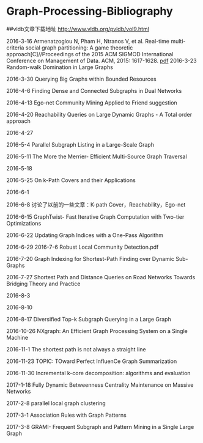 # Graph-Processing-Bibliography

##vldb文章下载地址
http://www.vldb.org/pvldb/vol9.html



2016-3-16
Armenatzoglou N, Pham H, Ntranos V, et al. Real-time multi-criteria social graph partitioning: A game theoretic approach[C]//Proceedings of the 2015 ACM SIGMOD International Conference on Management of Data. ACM, 2015: 1617-1628. [pdf](http://infolab.usc.edu/DocsDemos/SIGMOD15_RMGP.pdf)
2016-3-23
Random-walk Domination in Large Graphs

2016-3-30
Querying Big Graphs within Bounded Resources

2016-4-6
Finding Dense and Connected Subgraphs in Dual Networks

2016-4-13
Ego-net Community Mining Applied to Friend suggestion

2016-4-20
Reachability Queries on Large Dynamic Graphs - A Total order approach

2016-4-27

2016-5-4
Parallel Subgraph Listing in a Large-Scale Graph

2016-5-11
The More the Merrier- Efficient Multi-Source Graph Traversal

2016-5-18

2016-5-25
On k-Path Covers and their Applications

2016-6-1

2016-6-8
讨论了以前的一些文章：K-path Cover，Reachability，Ego-net

2016-6-15
GraphTwist- Fast Iterative Graph Computation with Two-tier Optimizations

2016-6-22
Updating Graph Indices with a One-Pass Algorithm

2016-6-29
2016-7-6
Robust Local Community Detection.pdf

2016-7-20
Graph Indexing for Shortest-Path Finding over Dynamic Sub-Graphs


2016-7-27
Shortest Path and Distance Queries on Road Networks Towards Bridging Theory and Practice

2016-8-3

2016-8-10

2016-8-17
Diversified Top-k Subgraph Querying in a Large Graph


2016-10-26
NXgraph: An Efficient Graph Processing System on a Single Machine

2016-11-1
The shortest path is not always a straight line

2016-11-23
TOPIC: TOward Perfect InfluenCe Graph Summarization

2016-11-30
Incremental k-core decomposition: algorithms and evaluation

2017-1-18
Fully Dynamic Betweenness Centrality Maintenance on Massive Networks

2017-2-8
parallel local graph clustering

2017-3-1
Association Rules with Graph Patterns

2017-3-8
GRAMI- Frequent Subgraph and Pattern Mining in a Single Large Graph



